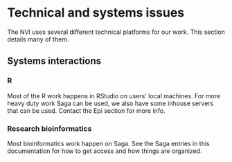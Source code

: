 # Technical and systems issues

The NVI uses several different technical platforms for our work. This
section details many of them.

## Systems interactions

### R
Most of the R work happens in RStudio on users' local machines. For
more heavy duty work Saga can be used, we also have some inhouse
servers that can be used. Contact the Epi section for more info.

### Research bioinformatics
Most bioinformatics work happen on Saga. See the Saga entries in this
documentation for how to get access and how things are organized.
